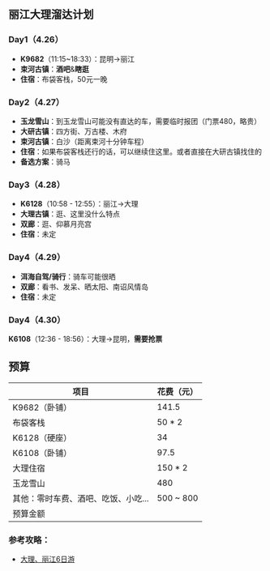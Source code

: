 ## 丽江大理溜达计划

### Day1（4.26）
* **K9682**（11:15~18:33）：昆明->丽江
* **束河古镇**：**酒吧**&**瞎逛**
* **住宿**：布袋客栈，50元一晚

### Day2（4.27）
* **玉龙雪山**：到玉龙雪山可能没有直达的车，需要临时报团（门票480，略贵）
* **大研古镇**：四方街、万古楼、木府
* **束河古镇**：白沙（距离束河十分钟车程）
* **住宿**：如果布袋客栈还行的话，可以继续住这里。或者直接在大研古镇找住的
* **备选方案**：骑马

### Day3（4.28）
* **K6128**（10:58 - 12:55）：丽江->大理
* **大理古镇**：逛、这里没什么特点
* **双廊**：逛、仰慕月亮宫
* **住宿**：未定

### Day4（4.29）
* **洱海自驾/骑行**：骑车可能很晒
* **双廊**：看书、发呆、晒太阳、南诏风情岛
* **住宿**：未定

### Day4（4.30）
**K6108**（12:36 - 18:56）：大理->昆明，**需要抢票**

## 预算
| 项目 | 花费（元） |
| - | - |
| K9682（卧铺） | 141.5 |
| 布袋客栈 | 50 \* 2 |
| K6128（硬座） | 34 |
| K6108（卧铺） | 97.5 |
| 大理住宿 | 150 \* 2 |
| 玉龙雪山 | 480 |
| 其他：零时车费、酒吧、吃饭、小吃... | 500 ~ 800 |
| 预算金额 |  |

### 参考攻略：
* [大理、丽江6日游](http://lvyou.baidu.com/plan/45da69b7ba1bb4ea2ede24c1)
